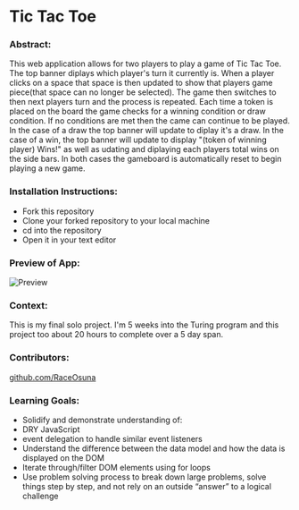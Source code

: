 # Tic Tac Toe 

### Abstract: 
This web application allows for two players to play a game of Tic Tac Toe. The top banner diplays which player's turn it currently is. When a player clicks on a space that space is then updated to show that players game piece(that space can no longer be selected). The game then switches to then next players turn and the process is repeated. Each time a token is placed on the board the game checks for a winning condition or draw condition. If no conditions are met then the came can continue to be played. In the case of a draw the top banner will update to diplay it's a draw. In the case of a win, the top banner will update to display "(token of winning player) Wins!" as well as udating and diplaying each players total wins on the side bars. In both cases the gameboard is automatically reset to begin playing a new game.

### Installation Instructions: 
- Fork this repository
- Clone your forked repository to your local machine
- cd into the repository
- Open it in your text editor

### Preview of App: 
![Preview]()

### Context: 
This is my final solo project. I'm 5 weeks into the Turing program and this project too about 20 hours to complete over a 5 day span.

### Contributors: 
[github.com/RaceOsuna](/github.com/RaceOsuna)

### Learning Goals: 
- Solidify and demonstrate understanding of:
-  DRY JavaScript
-  event delegation to handle similar event listeners
- Understand the difference between the data model and how the data is displayed on  the DOM
- Iterate through/filter DOM elements using for loops
- Use problem solving process to break down large problems, solve things step by step, and not rely on an outside “answer” to a logical challenge


